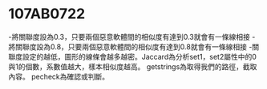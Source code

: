 # 107AB0722
-將關聯度設為0.3，只要兩個惡意軟體間的相似度有達到0.3就會有一條線相接 -將關聯度設為0.8，只要兩個惡意軟體間的相似度有達到0.8就會有一條線相接 -關聯度設定的越低，圖形的線條會越多越密。Jaccard為分析set1，set2屬性中的0與1的個數，系數值越大，樣本相似度越高。 getstrings為取得我們的路徑，截取內容。 pecheck為確認或判斷。
